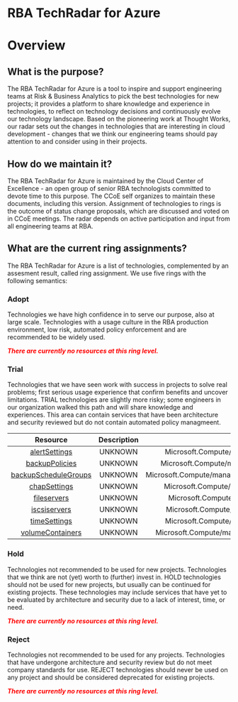 
RBA TechRadar for Azure
=======================

# Overview

## What is the purpose?


The RBA TechRadar for Azure is a tool to inspire and support engineering teams at Risk & Business Analytics to pick the best technologies for new projects; it provides a platform to share knowledge and experience in technologies, to reflect on technology decisions and continuously evolve our technology landscape.  Based on the pioneering work at Thought Works, our radar sets out the changes in technologies that are interesting in cloud development - changes that we think our engineering teams should pay attention to and consider using in their projects.
## How do we maintain it?


The RBA TechRadar for Azure is maintained by the Cloud Center of Excellence - an open group of senior RBA technologists committed to devote time to this purpose.  The CCoE self organizes to maintain these documents, including this version.  Assignment of technologies to rings is the outcome of status change proposals, which are discussed and voted on in CCoE meetings.  The radar depends on active participation and input from all engineering teams at RBA.
## What are the current ring assignments?


The RBA TechRadar for Azure is a list of technologies, complemented by an assesment result, called ring assignment.  We use five rings with the following semantics:
### Adopt


Technologies we have high confidence in to serve our purpose, also at large scale.  Technologies with a usage culture in the RBA production environment, low risk, automated policy enforcement and are recommended to be widely used.  
  
***<font color="red"> There are currently no resources at this ring level. </font>***
### Trial


Technologies that we have seen work with success in projects to solve real problems;  first serious usage experience that confirm benefits and uncover limitations.  TRIAL technologies are slightly more risky; some engineers in our organization walked this path and will share knowledge and experiences.  This area can contain services that have been architecture and security reviewed but do not contain automated policy managmeent.  

|Resource|Description|Path|Status|
| :---: | :---: | :---: | :---: |
|[alertSettings](https://github.com/openrba/python-azure-techradar/blob/master/Microsoft.Compute/managers/devices/alertSettings)|UNKNOWN|Microsoft.Compute/managers/devices/alertSettings|TRIAL|
|[backupPolicies](https://github.com/openrba/python-azure-techradar/blob/master/Microsoft.Compute/managers/devices/backupPolicies)|UNKNOWN|Microsoft.Compute/managers/devices/backupPolicies|TRIAL|
|[backupScheduleGroups](https://github.com/openrba/python-azure-techradar/blob/master/Microsoft.Compute/managers/devices/backupScheduleGroups)|UNKNOWN|Microsoft.Compute/managers/devices/backupScheduleGroups|TRIAL|
|[chapSettings](https://github.com/openrba/python-azure-techradar/blob/master/Microsoft.Compute/managers/devices/chapSettings)|UNKNOWN|Microsoft.Compute/managers/devices/chapSettings|TRIAL|
|[fileservers](https://github.com/openrba/python-azure-techradar/blob/master/Microsoft.Compute/managers/devices/fileservers)|UNKNOWN|Microsoft.Compute/managers/devices/fileservers|TRIAL|
|[iscsiservers](https://github.com/openrba/python-azure-techradar/blob/master/Microsoft.Compute/managers/devices/iscsiservers)|UNKNOWN|Microsoft.Compute/managers/devices/iscsiservers|TRIAL|
|[timeSettings](https://github.com/openrba/python-azure-techradar/blob/master/Microsoft.Compute/managers/devices/timeSettings)|UNKNOWN|Microsoft.Compute/managers/devices/timeSettings|TRIAL|
|[volumeContainers](https://github.com/openrba/python-azure-techradar/blob/master/Microsoft.Compute/managers/devices/volumeContainers)|UNKNOWN|Microsoft.Compute/managers/devices/volumeContainers|TRIAL|

### Hold


Technologies not recommended to be used for new projects. Technologies that we think are not (yet) worth to (further) invest in.  HOLD technologies should not be used for new projects, but usually can be continued for existing projects.  These technologies may include services that have yet to be evaluated by architecture and security due to a lack of interest, time, or need.  
  
***<font color="red"> There are currently no resources at this ring level. </font>***
### Reject


Technologies not recommended to be used for any projects. Technologies that have undergone architecture and security review but do not meet company standards for use.  REJECT technologies should never be used on any project and should be considered deprecated for existing projects.  
  
***<font color="red"> There are currently no resources at this ring level. </font>***